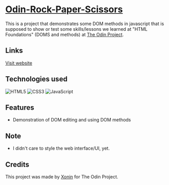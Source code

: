 # [Odin-Rock-Paper-Scissors](https://xonin-hush.github.io/Odin-Rock-Paper-Scissors/)
This is a project that demonstrates some DOM methods in javascript that is supposed to show or test some skills/lessons we learned at "HTML Foundations" (DOMS and methods) at [The Odin Project](https://theodinproject.com).

## Links
[Visit website](https://xonin-hush.github.io/Odin-Rock-Paper-Scissors/)

## Technologies used
![HTML5](https://img.shields.io/badge/html5-E34F26.svg?style=for-the-badge&logo=html5&logoColor=FFF)
![CSS3](https://img.shields.io/badge/css3-%231572B6.svg?style=for-the-badge&logo=css3&logoColor=white)
![JavaScript](https://img.shields.io/badge/javascript-%23323330.svg?style=for-the-badge&logo=javascript&logoColor=%23F7DF1E)
## Features
- Demonstration of DOM editing and using DOM methods
## Note
- I didn't care to style the web interface/UI, yet.

## Credits
This project was made by [Xonin](https://github.com/xonin-hush) for The Odin Project.
